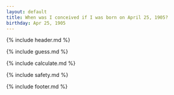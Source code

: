 ```yaml
---
layout: default
title: When was I conceived if I was born on April 25, 1905?
birthday: Apr 25, 1905
---
```


{% include header.md %}

{% include guess.md %}

{% include calculate.md %}

{% include safety.md %}

{% include footer.md %}



